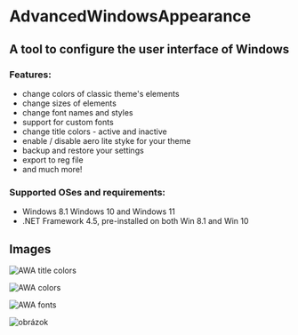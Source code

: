 # AdvancedWindowsAppearance

## A tool to configure the user interface of Windows

### Features:
- change colors of classic theme's elements
- change sizes of elements
- change font names and styles
- support for custom fonts
- change title colors - active and inactive
- enable / disable aero lite styke for your theme
- backup and restore your settings
- export to reg file
- and much more!


### Supported OSes and requirements:
- Windows 8.1 Windows 10 and Windows 11
- .NET Framework 4.5, pre-installed on both Win 8.1 and Win 10

## Images

![AWA title colors](https://user-images.githubusercontent.com/74670743/148690949-552d76d5-a83e-4421-abdb-a81dd880b057.png)

![AWA colors](https://user-images.githubusercontent.com/74670743/148690951-b649f654-2cfb-455a-b46a-2285fe55bd22.png)

![AWA fonts](https://user-images.githubusercontent.com/74670743/148690952-143a661f-eb97-4363-bb35-dba1dab256c3.png)

![obrázok](https://user-images.githubusercontent.com/74670743/147246525-3faf5ad9-c6ec-4e75-a938-c44bcad47c97.png)
